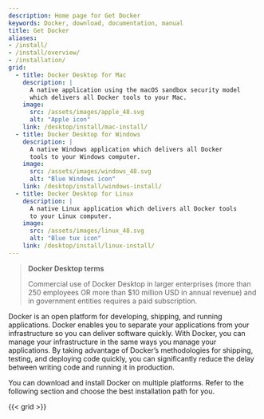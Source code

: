 ```yaml
---
description: Home page for Get Docker
keywords: Docker, download, documentation, manual
title: Get Docker
aliases:
- /install/
- /install/overview/
- /installation/
grid:
  - title: Docker Desktop for Mac
    description: |
      A native application using the macOS sandbox security model
      which delivers all Docker tools to your Mac.
    image:
      src: /assets/images/apple_48.svg
      alt: "Apple icon"
    link: /desktop/install/mac-install/
  - title: Docker Desktop for Windows
    description: |
      A native Windows application which delivers all Docker
      tools to your Windows computer.
    image:
      src: /assets/images/windows_48.svg
      alt: "Blue Windows icon"
    link: /desktop/install/windows-install/
  - title: Docker Desktop for Linux
    description: |
      A native Linux application which delivers all Docker tools
      to your Linux computer.
    image:
      src: /assets/images/linux_48.svg
      alt: "Blue tux icon"
    link: /desktop/install/linux-install/
---
```


> **Docker Desktop terms**
>
> Commercial use of Docker Desktop in larger enterprises (more than 250
> employees OR more than $10 million USD in annual revenue) and in government entities requires a paid
> subscription.

Docker is an open platform for developing, shipping, and running applications.
Docker enables you to separate your applications from your infrastructure so you
can deliver software quickly. With Docker, you can manage your infrastructure in
the same ways you manage your applications. By taking advantage of Docker’s
methodologies for shipping, testing, and deploying code quickly, you can
significantly reduce the delay between writing code and running it in production.

You can download and install Docker on multiple platforms. Refer to the following
section and choose the best installation path for you.

{{< grid >}}


